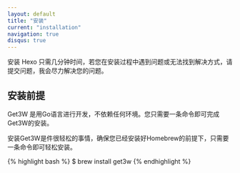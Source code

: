 ```yaml
---
layout: default
title: "安装"
current: "installation"
navigation: true
disqus: true
---
```


安装 Hexo 只需几分钟时间，若您在安装过程中遇到问题或无法找到解决方式，请提交问题，我会尽力解决您的问题。

## 安装前提
Get3W 是用Go语言进行开发，不依赖任何环境。您只需要一条命令即可完成 Get3W的安装。

安装Get3W是件很轻松的事情，确保您已经安装好Homebrew的前提下，只需要一条命令即可轻松安装。

{% highlight bash %}
$ brew install get3w
{% endhighlight %}
